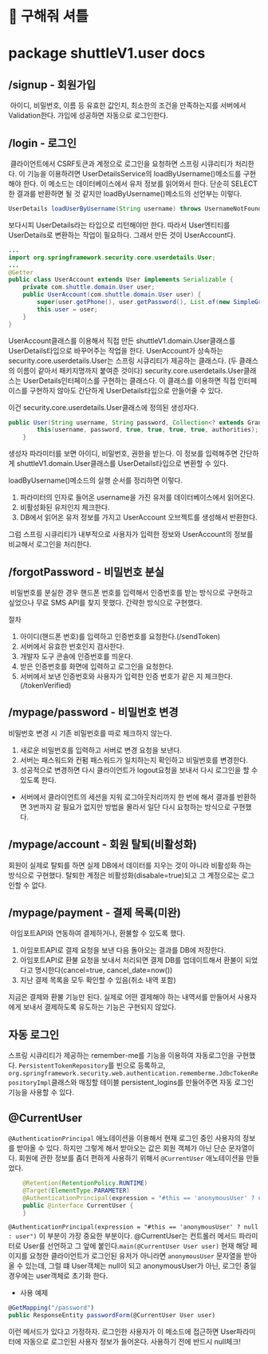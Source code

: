 # 🚒 구해줘 셔틀





# package shuttleV1.user docs

## /signup	-	회원가입

​	아이디, 비밀번호, 이름 등 유효한 값인지, 최소한의 조건을 만족하는지를 서버에서 Validation한다. 가입에 성공하면 자동으로 로그인한다.

## /login	-	로그인

​	클라이언트에서 CSRF토큰과 계정으로 로그인을 요청하면 스프링 시큐리티가 처리한다. 이 기능을 이용하려면 UserDetailsService의 loadByUsername()메소드를 구현해야 한다. 이 메소드는 데이터베이스에서 유저 정보를 읽어와서 한다. 단순히 SELECT한 결과를 반환하면 될 것 같지만 loadByUsername()메소드의 선언부는 이렇다.   

```java
UserDetails loadUserByUsername(String username) throws UsernameNotFoundException; 
```

 보다시피 UserDetails라는 타입으로 리턴해야만 한다. 따라서 User엔티티를 UserDetails로 변환하는 작업이 필요하다. 그래서 만든 것이 UserAccount다.

```java
...
import org.springframework.security.core.userdetails.User;
...
@Getter
public class UserAccount extends User implements Serializable {
    private com.shuttle.domain.User user;
    public UserAccount(com.shuttle.domain.User user) {
        super(user.getPhone(), user.getPassword(), List.of(new SimpleGrantedAuthority(user.getRoleKey())));
        this.user = user;
    }
}
```

 UserAccount클래스를 이용해서 직접 만든 shuttleV1.domain.User클래스를 UserDetails타입으로 바꾸어주는 작업을 한다. UserAccount가 상속하는 security.core.userdetails.User는 스프링 시큐리티가 제공하는 클래스다. (두 클래스의 이름이 같아서  패키지명까지 붙여준 것이다)  security.core.userdetails.User클래스는 UserDetails인터페이스를 구현하는 클래스다. 이 클래스를 이용하면 직접 인터페이스를 구현하지 않아도 간단하게 UserDetails타입으로 만들어줄 수 있다.

 이건 security.core.userdetails.User클래스에 정의된 생성자다.

```java
public User(String username, String password, Collection<? extends GrantedAuthority> authorities) {
		this(username, password, true, true, true, true, authorities);
	}
```

 생성자 파라미터를 보면 아이디, 비밀번호, 권한을 받는다. 이 정보를 입력해주면 간단하게 shuttleV1.domain.User클래스를 UserDetails타입으로 변환할 수 있다.

loadByUsername()메소드의 실행 순서를 정리하면 이렇다.

1. 파라미터의 인자로 들어온 username을 가진 유저를 데이터베이스에서 읽어온다.
2. 비활성화된 유저인지 체크한다.
3. DB에서 읽어온 유저 정보를 가지고 UserAccount 오브젝트를 생성해서 반환한다.

 그럼 스프링 시큐리티가 내부적으로 사용자가 입력한 정보와 UserAccount의 정보를 비교해서 로그인을 처리한다.

## /forgotPassword	-	비밀번호 분실

​	비밀번호를 분실한 경우 핸드폰 번호를 입력해서 인증번호를 받는 방식으로 구현하고 싶었으나 무료 SMS API를 찾지 못했다. 간략한 방식으로 구현했다.

 절차

1. 아이디(핸드폰 번호)를 입력하고 인증번호를 요청한다.(/sendToken)
2. 서버에서 유효한 번호인지 검사한다. 
3. 개발자 도구 콘솔에 인증번호를 띄운다.
4. 받은 인증번호를 화면에 입력하고 로그인을 요청한다.
5. 서버에서 보낸 인증번호와 사용자가 입력한 인증 번호가 같은 지 체크한다.(/tokenVerified)

## /mypage/password	-	비밀번호 변경

비밀번호 변경 시 기존 비밀번호를 따로 체크하지 않는다.

1. 새로운 비밀번호를 입력하고 서버로 변경 요청을 보낸다.
2. 서버는 패스워드와 컨펌 패스워드가 일치하는지 확인하고 비밀번호를 변경한다.
3. 성공적으로 변경하면 다시 클라이언트가 logout요청을 보내서 다시 로그인을 할 수 있도록 한다.

- 서버에서 클라이언트의 세션을 지워 로그아웃처리까지 한 번에 해서 결과를 반환하면 3번까지 갈 필요가 없지만 방법을 몰라서 일단 다시 요청하는 방식으로 구현했다.

## /mypage/account	-	회원 탈퇴(비활성화)

 회원이 실제로 탈퇴를 하면 실제 DB에서 데이터를 지우는 것이 아니라 비활성화 하는 방식으로 구현했다. 탈퇴한 계정은 비활성화(disabale=true)되고 그 계정으로는 로그인할 수 없다.

## /mypage/payment	-	결제 목록(미완)

​	아임포트API와 연동하여 결제하거나, 환불할 수 있도록 했다.

1. 아임포트API로 결제 요청을 보낸 다음 돌아오는 결과를 DB에 저장한다.
2. 아임포트API로 환불 요청을 보내서 처리되면 결제 DB를 업데이트해서 환불이 되었다고 명시한다(cancel=true, cancel_date=now())
3. 지난 결제 목록을 모두 확인할 수 있음(취소 내역 포함)

 지금은 결제와 환불 기능만 된다. 실제로 어떤 결제해야 하는 내역서를 만들어서 사용자에게 보내서 결제하도록 유도하는 기능은 구현되지 않았다.

## 자동 로그인

 스프링 시큐리티가 제공하는 remember-me를 기능을 이용하여 자동로그인을 구현했다. `PersistentTokenRepository`를 빈으로 등록하고, `org.springframework.security.web.authentication.rememberme.JdbcTokenRepositoryImpl`클래스와 매칭할 테이블 persistent_logins를 만들어주면 자동 로그인 기능을 사용할 수 있다.



## @CurrentUser

`@AuthenticationPrincipal` 애노테이션을 이용해서 현재 로그인 중인 사용자의 정보를 받아올 수 있다. 하지만 그렇게 해서 받아오는 값은 회원 객체가 아닌 단순 문자열이다. 회원에 관한 정보를 좀더 편하게 사용하기 위해서 `@CurrentUser` 애노테이션을 만들었다.

```java
    @Retention(RetentionPolicy.RUNTIME)
    @Target(ElementType.PARAMETER)
    @AuthenticationPrincipal(expression = "#this == 'anonymousUser' ? null : user")
    public @interface CurrentUser {
    }
```

`@AuthenticationPrincipal(expression = "#this == 'anonymousUser' ? null : user")` 이 부분이 가장 중요한 부분이다. @CurrentUser는 컨트롤러 메서드 파라미터로 User를 선언하고 그 앞에 붙인다.`main(@CurrentUser User user)` 현재 해당 페이지를 요청한 클라이언트가 로그인된 유저가 아니라면 `anonymousUser` 문자열을 받아올 수 있는데, 그럴 떄 User객체는 null이 되고 anonymousUser가 아닌, 로그인 중일 경우에는 user객체로 초기화 한다.

- 사용 예제

```javascript
@GetMapping("/password")
public ResponseEntity passwordForm(@CurrentUser User user)
```

 이런 메서드가 있다고 가정하자. 로그인한 사용자가 이 메소드에 접근하면 User파라미터에 자동으로 로그인된 사용자 정보가 들어온다. 사용하기 전에 반드시 null체크!

